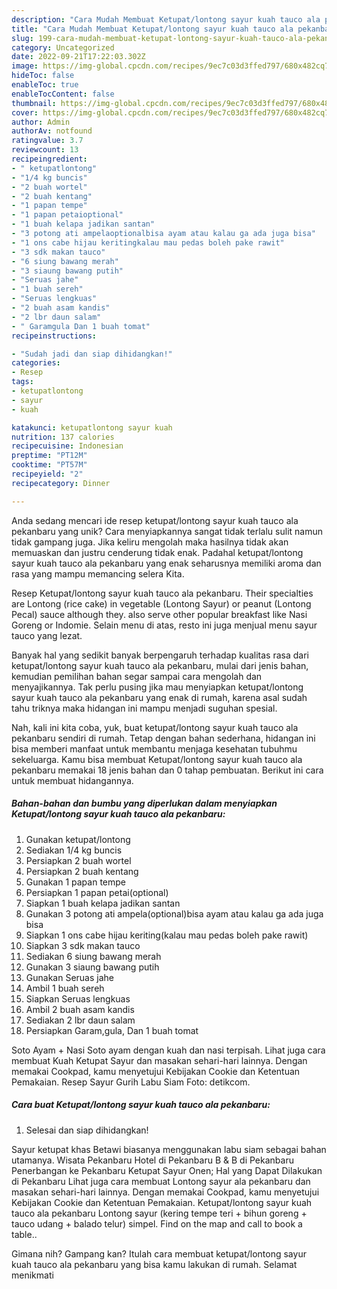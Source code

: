```yaml
---
description: "Cara Mudah Membuat Ketupat/lontong sayur kuah tauco ala pekanbaru yang Lezat"
title: "Cara Mudah Membuat Ketupat/lontong sayur kuah tauco ala pekanbaru yang Lezat"
slug: 199-cara-mudah-membuat-ketupat-lontong-sayur-kuah-tauco-ala-pekanbaru-yang-lezat
category: Uncategorized
date: 2022-09-21T17:22:03.302Z
image: https://img-global.cpcdn.com/recipes/9ec7c03d3ffed797/680x482cq70/ketupatlontong-sayur-kuah-tauco-ala-pekanbaru-foto-resep-utama.jpg
hideToc: false
enableToc: true
enableTocContent: false
thumbnail: https://img-global.cpcdn.com/recipes/9ec7c03d3ffed797/680x482cq70/ketupatlontong-sayur-kuah-tauco-ala-pekanbaru-foto-resep-utama.jpg
cover: https://img-global.cpcdn.com/recipes/9ec7c03d3ffed797/680x482cq70/ketupatlontong-sayur-kuah-tauco-ala-pekanbaru-foto-resep-utama.jpg
author: Admin
authorAv: notfound
ratingvalue: 3.7
reviewcount: 13
recipeingredient:
- " ketupatlontong"
- "1/4 kg buncis"
- "2 buah wortel"
- "2 buah kentang"
- "1 papan tempe"
- "1 papan petaioptional"
- "1 buah kelapa jadikan santan"
- "3 potong ati ampelaoptionalbisa ayam atau kalau ga ada juga bisa"
- "1 ons cabe hijau keritingkalau mau pedas boleh pake rawit"
- "3 sdk makan tauco"
- "6 siung bawang merah"
- "3 siaung bawang putih"
- "Seruas jahe"
- "1 buah sereh"
- "Seruas lengkuas"
- "2 buah asam kandis"
- "2 lbr daun salam"
- " Garamgula Dan 1 buah tomat"
recipeinstructions:

- "Sudah jadi dan siap dihidangkan!"
categories:
- Resep
tags:
- ketupatlontong
- sayur
- kuah

katakunci: ketupatlontong sayur kuah 
nutrition: 137 calories
recipecuisine: Indonesian
preptime: "PT12M"
cooktime: "PT57M"
recipeyield: "2"
recipecategory: Dinner

---
```





Anda sedang mencari ide resep ketupat/lontong sayur kuah tauco ala pekanbaru yang unik? Cara menyiapkannya sangat tidak terlalu sulit namun tidak gampang juga. Jika keliru mengolah maka hasilnya tidak akan memuaskan dan justru cenderung tidak enak. Padahal ketupat/lontong sayur kuah tauco ala pekanbaru yang enak seharusnya memiliki aroma dan rasa yang mampu memancing selera Kita.





Resep Ketupat/lontong sayur kuah tauco ala pekanbaru. Their specialties are Lontong (rice cake) in vegetable (Lontong Sayur) or peanut (Lontong Pecal) sauce although they. also serve other popular breakfast like Nasi Goreng or Indomie. Selain menu di atas, resto ini juga menjual menu sayur tauco yang lezat.

Banyak hal yang sedikit banyak berpengaruh terhadap kualitas rasa dari ketupat/lontong sayur kuah tauco ala pekanbaru, mulai dari jenis bahan, kemudian pemilihan bahan segar sampai cara mengolah dan menyajikannya. Tak perlu pusing jika mau menyiapkan ketupat/lontong sayur kuah tauco ala pekanbaru yang enak di rumah, karena asal sudah tahu triknya maka hidangan ini mampu menjadi suguhan spesial.






Nah, kali ini kita coba, yuk, buat ketupat/lontong sayur kuah tauco ala pekanbaru sendiri di rumah. Tetap dengan bahan sederhana, hidangan ini bisa memberi manfaat untuk membantu menjaga kesehatan tubuhmu sekeluarga. Kamu bisa membuat Ketupat/lontong sayur kuah tauco ala pekanbaru memakai 18 jenis bahan dan 0 tahap pembuatan. Berikut ini cara untuk membuat hidangannya.

<!--inarticleads1-->

##### Bahan-bahan dan bumbu yang diperlukan dalam menyiapkan Ketupat/lontong sayur kuah tauco ala pekanbaru:

1. Gunakan  ketupat/lontong
1. Sediakan 1/4 kg buncis
1. Persiapkan 2 buah wortel
1. Persiapkan 2 buah kentang
1. Gunakan 1 papan tempe
1. Persiapkan 1 papan petai(optional)
1. Siapkan 1 buah kelapa jadikan santan
1. Gunakan 3 potong ati ampela(optional)bisa ayam atau kalau ga ada juga bisa
1. Siapkan 1 ons cabe hijau keriting(kalau mau pedas boleh pake rawit)
1. Siapkan 3 sdk makan tauco
1. Sediakan 6 siung bawang merah
1. Gunakan 3 siaung bawang putih
1. Gunakan Seruas jahe
1. Ambil 1 buah sereh
1. Siapkan Seruas lengkuas
1. Ambil 2 buah asam kandis
1. Sediakan 2 lbr daun salam
1. Persiapkan  Garam,gula, Dan 1 buah tomat


Soto Ayam + Nasi Soto ayam dengan kuah dan nasi terpisah. Lihat juga cara membuat Kuah Ketupat Sayur dan masakan sehari-hari lainnya. Dengan memakai Cookpad, kamu menyetujui Kebijakan Cookie dan Ketentuan Pemakaian. Resep Sayur Gurih Labu Siam Foto: detikcom. 

<!--inarticleads2-->

##### Cara buat Ketupat/lontong sayur kuah tauco ala pekanbaru:


1. Selesai dan siap dihidangkan!

Sayur ketupat khas Betawi biasanya menggunakan labu siam sebagai bahan utamanya. Wisata Pekanbaru Hotel di Pekanbaru B &amp; B di Pekanbaru Penerbangan ke Pekanbaru Ketupat Sayur Onen; Hal yang Dapat Dilakukan di Pekanbaru Lihat juga cara membuat Lontong sayur ala pekanbaru dan masakan sehari-hari lainnya. Dengan memakai Cookpad, kamu menyetujui Kebijakan Cookie dan Ketentuan Pemakaian. Ketupat/lontong sayur kuah tauco ala pekanbaru Lontong sayur (kering tempe teri + bihun goreng + tauco udang + balado telur) simpel. Find on the map and call to book a table.. 

Gimana nih? Gampang kan? Itulah cara membuat ketupat/lontong sayur kuah tauco ala pekanbaru yang bisa kamu lakukan di rumah. Selamat menikmati
